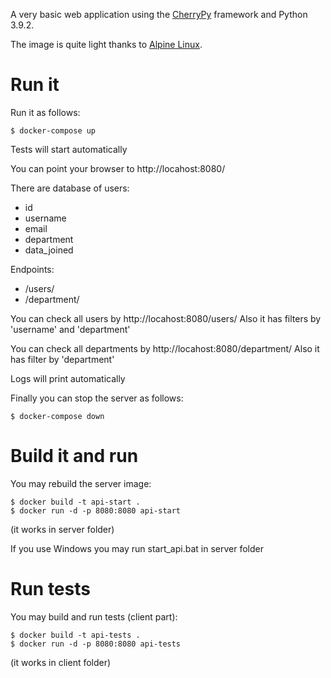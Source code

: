 A very basic web application using the
[CherryPy](http://cherrypy.org/) framework and Python 3.9.2.

The image is quite light thanks to
[Alpine Linux](https://hub.docker.com/r/frolvlad/alpine-python3/).


Run it
======

Run it as follows:

```
$ docker-compose up 
```

Tests will start automatically

You can point your browser to http://locahost:8080/

There are database of users:
- id
- username
- email
- department
- data_joined

Endpoints:
- /users/
- /department/

You can check all users by http://locahost:8080/users/
Also it has filters by 'username' and 'department'

You can check all departments by http://locahost:8080/department/
Also it has filter by 'department'

Logs will print automatically


Finally you can stop the server as follows:

```
$ docker-compose down
```


Build it and run
========

You may rebuild the server image:

```
$ docker build -t api-start .
$ docker run -d -p 8080:8080 api-start
```

(it works in server folder)

If you use Windows you may run start_api.bat in server folder

Run tests
========

You may build and run tests (client part):

```
$ docker build -t api-tests .
$ docker run -d -p 8080:8080 api-tests
```

(it works in client folder)


